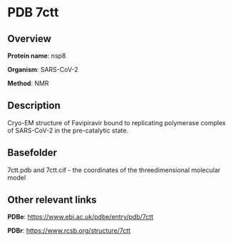 # PDB 7ctt

## Overview

**Protein name**: nsp8

**Organism**: SARS-CoV-2

**Method**: NMR

## Description

Cryo-EM structure of Favipiravir bound to replicating polymerase complex of SARS-CoV-2 in the pre-catalytic state.

## Basefolder

7ctt.pdb and 7ctt.cif - the coordinates of the threedimensional molecular model



## Other relevant links 
**PDBe**:  https://www.ebi.ac.uk/pdbe/entry/pdb/7ctt
 
**PDBr**: https://www.rcsb.org/structure/7ctt 
